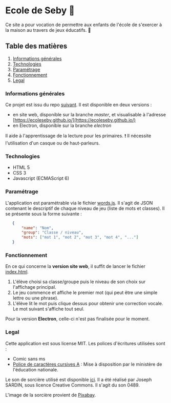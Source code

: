 # Ecole de Seby 👋

Ce site a pour vocation de permettre aux enfants de l'école de s'exercer à la maison au travers de jeux éducatifs. 🌱

## Table des matières 
1. [Informations générales](#informations-générales)
2. [Technologies](#technologies)
3. [Paramétrage](#paramétrage)
4. [Fonctionnement](#fonctionnement)
5. [Legal](#legal)


### Informations générales

Ce projet est issu du repo [suivant](https://github.com/ShayanTavaril/leBangDesMots).
Il est disponible en deux versions : 
- en site web, disponible sur la branche *master*, et visualisable à l'adresse [https://ecoleseby.github.io/](https://ecoleseby.github.io/)
- en Electron, disponible sur la branche *electron*

Il aide à l'apprentissage de la lecture pour les primaires. :exclamation: Il nécessite l'utilisation d'un casque ou de haut-parleurs.


### Technologies

- HTML 5
- CSS 3
- Javascript (ECMAScript 6)


### Paramétrage

L'application est paramétrable via le fichier [words.js](assets/words.js). Il s'agit de JSON contenant le descriptif de chaque niveau de jeu (liste de mots et classes).
Il se présente sous la forme suivante :

```json
   {
       "name": "Nom",
       "group": "Classe / niveau",
       "mots": ["mot 1", "mot 2", "mot 3", "mot 4", "..."]
   }
```


### Fonctionnement

En ce qui concerne la **version site web**, il suffit de lancer le fichier [index.html](index.html). 
1. L'élève choisi sa classe/groupe puis le niveau de son choix sur l'affichage principal.
2. Le jeu commence et affiche le premier mot (qui peut être une simple lettre ou une phrase). 
3. L'élève lit le mot puis clique dessus pour obtenir une correction vocale. Le mot suivant s'affiche tout seul.

Pour la version **Electron**, celle-ci n'est pas finalisée pour le moment.


### Legal

Cette application est sous license MIT.
Les polices d'écritures utilisées sont : 
- Comic sans ms
- [Police de caractères cursives A](#https://eduscol.education.fr/204/polices-de-caracteres-cursives-pour-l-enseignement-de-l-ecriture) : Mise à disposition par le ministère de l'éducation nationale.

Le son de sorcière utilisé est disponible [ici](#https://lasonotheque.org/). Il a été réalisé par Joseph SARDIN, sous licence Creative Commons. Il s'agit du son 0489.

L'image de la sorcière provient de [Pixabay](#https://pixabay.com/fr/vectors/des-animaux-dessin-anim%C3%A9-cat-2027045/).